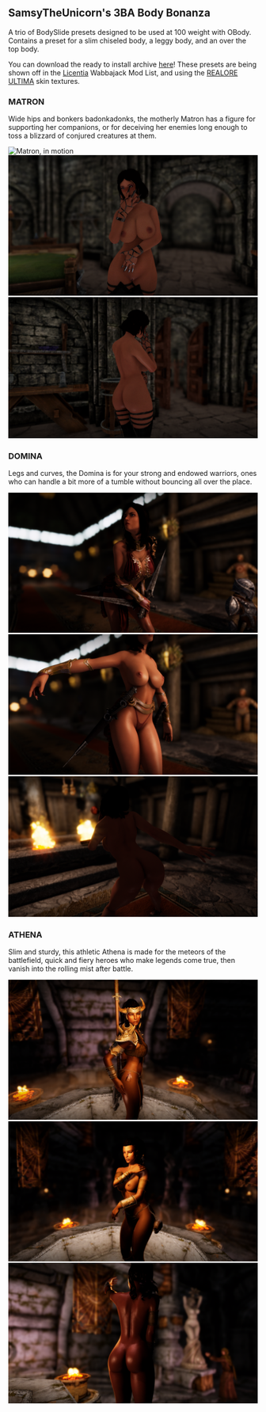 ## SamsyTheUnicorn's 3BA Body Bonanza
A trio of BodySlide presets designed to be used at 100 weight with OBody. Contains a preset for a slim chiseled body, a leggy body, and an over the top body.

You can download the ready to install archive [here](https://github.com/SamsyTheUnicorn/samsytheunicorn.github.io/blob/main/SamsyTheUnicorn%27s%203BA%20Body%20Bonanza.7z)! These presets are being shown off in the [Licentia](https://github.com/cacophony-wj/LeS) Wabbajack Mod List, and using the [REALORE ULTIMA](https://www.nexusmods.com/skyrimspecialedition/mods/65577) skin textures.

### MATRON
Wide hips and bonkers badonkadonks, the motherly Matron has a figure for supporting her companions, or for deceiving her enemies long enough to toss a blizzard of conjured creatures at them.

![Matron, in motion](https://github.com/SamsyTheUnicorn/samsytheunicorn.github.io/blob/main/matron-motion.gif?raw=true)<br>
![Matron, front](https://github.com/SamsyTheUnicorn/samsytheunicorn.github.io/blob/main/matron-pose1.png?raw=true) <br>
![Matron, back](https://github.com/SamsyTheUnicorn/samsytheunicorn.github.io/blob/main/matron-pose2.png?raw=true)

### DOMINA
Legs and curves, the Domina is for your strong and endowed warriors, ones who can handle a bit more of a tumble without bouncing all over the place.

![Domina, in action](https://github.com/SamsyTheUnicorn/samsytheunicorn.github.io/blob/main/domina-pose1.png?raw=true) <br>
![Domina, front](https://github.com/SamsyTheUnicorn/samsytheunicorn.github.io/blob/main/domina-pose2.png?raw=true) <br>
![Domina, back](https://github.com/SamsyTheUnicorn/samsytheunicorn.github.io/blob/main/domina-pose3.png?raw=true)

### ATHENA
Slim and sturdy, this athletic Athena is made for the meteors of the battlefield, quick and fiery heroes who make legends come true, then vanish into the rolling mist after battle.

![Athena, in action](https://github.com/SamsyTheUnicorn/samsytheunicorn.github.io/blob/main/athena-pose1.png?raw=true) <br>
![Athena, front](https://github.com/SamsyTheUnicorn/samsytheunicorn.github.io/blob/main/athena-pose2.png?raw=true) <br>
![Athena, back](https://github.com/SamsyTheUnicorn/samsytheunicorn.github.io/blob/main/athena-pose3.png?raw=true)
